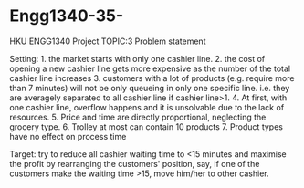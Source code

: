# Engg1340-35-
HKU ENGG1340 Project TOPIC:3
Problem statement

Setting: 1. the market starts with only one cashier line.
         2. the cost of opening a new cashier line gets more expensive as the number of the total cashier line increases
	 3. customers with a lot of products (e.g. require more than 7 minutes) will not be only queueing in only one specific line. i.e. they are averagely separated to all cashier line if cashier line>1.
	 4. At first, with one cashier line, overflow happens and it is unsolvable due to the lack of resources.
	 5. Price and time are directly proportional, neglecting the grocery type.
	 6. Trolley at most can contain 10 products
	 7. Product types have no effect on process time

Target: try to reduce all cashier waiting time to <15 minutes and maximise the profit by rearranging the customers' position, say, if one of the customers make the waiting time >15, move him/her to other cashier.

